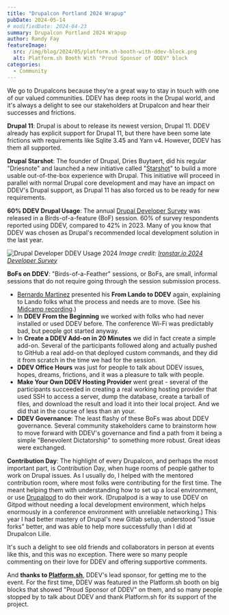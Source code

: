 ```yaml
---
title: "Drupalcon Portland 2024 Wrapup"
pubDate: 2024-05-14
# modifiedDate: 2024-04-23
summary: Drupalcon Portland 2024 Wrapup
author: Randy Fay
featureImage:
  src: /img/blog/2024/05/platform.sh-booth-with-ddev-block.png
  alt: Platform.sh Booth With "Proud Sponsor of DDEV" block
categories:
  - Community
---
```


We go to Drupalcons because they're a great way to stay in touch with one of our valued communities. DDEV has deep roots in the Drupal world, and it's always a delight to see our stakeholders at Drupalcon and hear their successes and frictions.

**Drupal 11**: Drupal is about to release its newest version, Drupal 11. DDEV already has explicit support for Drupal 11, but there have been some late frictions with requirements like Sqlite 3.45 and Yarn v4. However, DDEV has them all supported.

**Drupal Starshot**: The founder of Drupal, Dries Buytaert, did his regular "Driesnote" and launched a new initiative called "[Starshot](https://www.drupal.org/starshot)" to build a more usable out-of-the-box experience with Drupal. This initiative will proceed in parallel with normal Drupal core development and may have an impact on DDEV's Drupal support, as Drupal 11 has also forced us to be ready for new requirements.

**60% DDEV Drupal Usage**: The annual [Drupal Developer Survey](https://www.ironstar.io/devsurvey24/) was released in a Birds-of-a-feature (BoF) session. 60% of survey respondents reported using DDEV, compared to 42% in 2023. Many of you know that DDEV was chosen as Drupal's recommended local development solution in the last year.

![Drupal Developer DDEV Usage 2024](/img/blog/2024/05/local-environment-tools.png "Drupal Developer DDEV Usage 2024")
*Image credit: [Ironstar.io 2024 Developer Survey](https://www.ironstar.io/devsurvey24/)*


**BoFs on DDEV**: "Birds-of-a-Feather" sessions, or BoFs, are small, informal sessions that do not require going through the session submission process.
  * [Bernardo Martinez](https://github.com/bmartinez287) presented his **From Lando to DDEV** again, explaining to Lando folks what the process and needs are to move. (See his [Midcamp recording](https://www.midcamp.org/2024/topic-proposal/lando-ddev-side-side-migration).)
  * In **DDEV From the Beginning** we worked with folks who had never installed or used DDEV before. The conference Wi-Fi was predictably bad, but people got started anyway.
  * In **Create a DDEV Add-on in 20 Minutes** we did in fact create a simple add-on. Several of the participants followed along and actually pushed to GitHub a real add-on that deployed custom commands, and they did it from scratch in the time we had for the session.
  * **DDEV Office Hours** was just for people to talk about DDEV issues, hopes, dreams, frictions, and it was a pleasure to talk with people.
  * **Make Your Own DDEV Hosting Provider** went great - several of the participants succeeded in creating a real working hosting provider that used SSH to access a server, dump the database, create a tarball of files, and download the result and load it into their local project. And we did that in the course of less than an your.
  * **DDEV Governance**: The least flashy of these BoFs was about DDEV governance. Several community stakeholders came to brainstorm how to move forward with DDEV's governance and find a path from it being a simple "Benevolent Dictatorship" to something more robust. Great ideas were exchanged.

**Contribution Day**: The highlight of every Drupalcon, and perhaps the most important part, is Contribution Day, when huge rooms of people gather to work on Drupal issues. As I usually do, I helped with the mentored contribution room, where most folks were contributing for the first time. The meant helping them with understanding how to set up a local environment, or use [Drupalpod](https://www.drupal.org/project/drupalpod) to do their work. (Drupalpod is a way to use DDEV on Gitpod without needing a local development environment, which helps enormously in a conference environment with unreliable networking.) This year I had better mastery of Drupal's new Gitlab setup, understood "issue forks" better, and was able to help more successfully than I did at Drupalcon Lille.

It's such a delight to see old friends and collaborators in person at events like this, and this was no exception. There were so many people commenting on their love for DDEV and offering supportive comments.

And **thanks to [Platform.sh](https://platform.sh)**, DDEV's lead sponsor, for getting me to the event. For the first time, DDEV was featured in the Platform.sh booth on big blocks that showed "Proud Sponsor of DDEV" on them, and so many people stopped by to talk about DDEV and thank Platform.sh for its support of the project.

